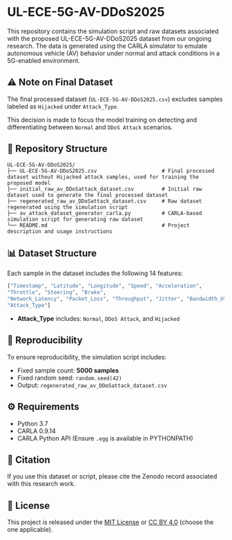 # UL-ECE-5G-AV-DDoS2025

This repository contains the simulation script and raw datasets associated with the proposed UL-ECE-5G-AV-DDoS2025 dataset from our ongoing research. The data is generated using the CARLA simulator to emulate autonomous vehicle (AV) behavior under normal and attack conditions in a 5G-enabled environment. 


## ⚠️ Note on Final Dataset

The final processed dataset (`UL-ECE-5G-AV-DDoS2025.csv`) excludes samples labeled as `Hijacked` under `Attack_Type`.

This decision is made to focus the model training on detecting and differentiating between `Normal` and `DDoS Attack` scenarios.


## 📁 Repository Structure 
```
UL-ECE-5G-AV-DDoS2025/
├── UL-ECE-5G-AV-DDoS2025.csv                     # Final processed dataset without Hijacked attack samples, used for training the proposed model
├── initial_raw_av_DDoSattack_dataset.csv         # Initial raw dataset used to generate the final processed dataset
├── regenerated_raw_av_DDoSattack_dataset.csv     # Raw dataset regenerated using the simulation script
├── av_attack_dataset_generator_carla.py          # CARLA-based simulation script for generating raw dataset
└── README.md                                     # Project description and usage instructions
```

## 📊 Dataset Structure

Each sample in the dataset includes the following 14 features:
```python
["Timestamp", "Latitude", "Longitude", "Speed", "Acceleration",
"Throttle", "Steering", "Brake",
"Network_Latency", "Packet_Loss", "Throughput", "Jitter", "Bandwidth_Utilization",
"Attack_Type"]
```
- **Attack_Type** includes: `Normal`, `DDoS Attack`, and `Hijacked`

## 🧪 Reproducibility

To ensure reproducibility, the simulation script includes:
- Fixed sample count: **5000 samples**
- Fixed random seed: `random.seed(42)`  
- Output: `regenerated_raw_av_DDoSattack_dataset.csv`

## ⚙️ Requirements

- Python 3.7
- CARLA 0.9.14
- CARLA Python API (Ensure `.egg` is available in PYTHONPATH)

## 📝 Citation

If you use this dataset or script, please cite the Zenodo record associated with this research work.

## 📄 License

This project is released under the [MIT License](LICENSE) or [CC BY 4.0](https://creativecommons.org/licenses/by/4.0/) (choose the one applicable).


